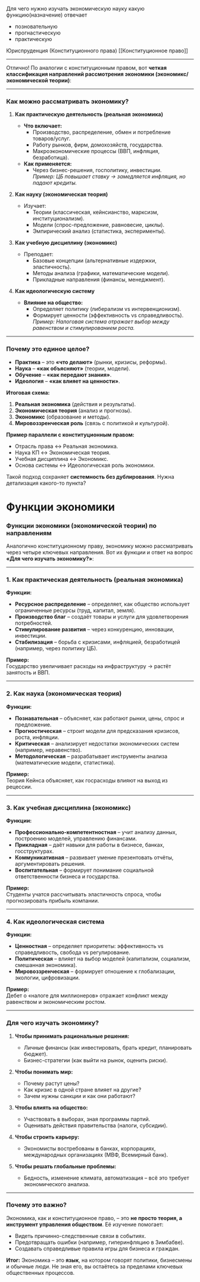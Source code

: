 Для чего нужно изучать экономическую науку какую функцию(назначение) отвечает
- позновательную 
- прогнастическую
- практическую

Юриспруденция (Конституционного права) [[Конституционное право]]

---
Отлично! По аналогии с конституционным правом, вот **четкая классификация направлений рассмотрения экономики (экономикс/экономической теории)**:

---

### **Как можно рассматривать экономику?**  
1. **Как практическую деятельность (реальная экономика)**  
   - **Что включает:**  
     - Производство, распределение, обмен и потребление товаров/услуг.  
     - Работу рынков, фирм, домохозяйств, государства.  
     - Макроэкономические процессы (ВВП, инфляция, безработица).  
   - **Как применяется:**  
     - Через бизнес-решения, госполитику, инвестиции.  
     *Пример: ЦБ повышает ставку → замедляется инфляция, но падают кредиты.*  

2. **Как науку (экономическая теория)**  
   - Изучает:  
     - Теории (классическая, кейнсианство, марксизм, институционализм).  
     - Модели (спрос-предложение, равновесие, циклы).  
     - Эмпирический анализ (статистика, эксперименты).  

3. **Как учебную дисциплину (экономикс)**  
   - Преподает:  
     - Базовые концепции (альтернативные издержки, эластичность).  
     - Методы анализа (графики, математические модели).  
     - Прикладные направления (финансы, менеджмент).  

4. **Как идеологическую систему**  
   - **Влияние на общество:**  
     - Определяет политику (либерализм vs интервенционизм).  
     - Формирует ценности (эффективность vs справедливость).  
     *Пример: Налоговая система отражает выбор между равенством и стимулированием роста.*  

---

### **Почему это единое целое?**  
- **Практика** – это **«что делают»** (рынки, кризисы, реформы).  
- **Наука** – **«как объясняют»** (теории, модели).  
- **Обучение** – **«как передают знания»**.  
- **Идеология** – **«как влияет на ценности»**.  

**Итоговая схема:**  
1. **Реальная экономика** (действия и результаты).  
2. **Экономическая теория** (анализ и прогнозы).  
3. **Экономикс** (образование и методы).  
4. **Мировоззренческая роль** (связь с политикой и культурой).  

**Пример параллели с конституционным правом:**  
- Отрасль права ↔ Реальная экономика.  
- Наука КП ↔ Экономическая теория.  
- Учебная дисциплина ↔ Экономикс.  
- Основа системы ↔ Идеологическая роль экономики.  

Такой подход сохраняет **системность без дублирования**. Нужна детализация какого-то пункта?

# Функции экономики
### **Функции экономики (экономической теории) по направлениям**  
Аналогично конституционному праву, экономику можно рассматривать через четыре ключевых направления. Вот их функции и ответ на вопрос **«Для чего изучать экономику?»**:

---

### **1. Как практическая деятельность (реальная экономика)**  
**Функции:**  
- **Ресурсное распределение** – определяет, как общество использует ограниченные ресурсы (труд, капитал, земля).  
- **Производство благ** – создаёт товары и услуги для удовлетворения потребностей.  
- **Стимулирование развития** – через конкуренцию, инновации, инвестиции.  
- **Стабилизация** – борьба с кризисами, инфляцией, безработицей (например, через политику ЦБ).  

**Пример:**  
Государство увеличивает расходы на инфраструктуру → растёт занятость и ВВП.  

---

### **2. Как наука (экономическая теория)**  
**Функции:**  
- **Познавательная** – объясняет, как работают рынки, цены, спрос и предложение.  
- **Прогностическая** – строит модели для предсказания кризисов, роста, инфляции.  
- **Критическая** – анализирует недостатки экономических систем (например, неравенство).  
- **Методологическая** – разрабатывает инструменты анализа (математические модели, статистика).  

**Пример:**  
Теория Кейнса объясняет, как госрасходы влияют на выход из рецессии.  

---

### **3. Как учебная дисциплина (экономикс)**  
**Функции:**  
- **Профессионально-компетентностная** – учит анализу данных, построению моделей, управлению финансами.  
- **Прикладная** – даёт навыки для работы в бизнесе, банках, госструктурах.  
- **Коммуникативная** – развивает умение презентовать отчёты, аргументировать решения.  
- **Воспитательная** – формирует понимание социальной ответственности бизнеса и государства.  

**Пример:**  
Студенты учатся рассчитывать эластичность спроса, чтобы прогнозировать прибыль компании.  

---

### **4. Как идеологическая система**  
**Функции:**  
- **Ценностная** – определяет приоритеты: эффективность vs справедливость, свобода vs регулирование.  
- **Политическая** – влияет на выбор моделей (капитализм, социализм, смешанная экономика).  
- **Мировоззренческая** – формирует отношение к глобализации, экологии, цифровизации.  

**Пример:**  
Дебет о «налоге для миллионеров» отражает конфликт между равенством и экономическим ростом.  

---

### **Для чего изучать экономику?**  
1. **Чтобы принимать рациональные решения:**  
   - Личные финансы (как инвестировать, брать кредит, планировать бюджет).  
   - Бизнес-стратегии (как выйти на рынок, оценить риски).  

2. **Чтобы понимать мир:**  
   - Почему растут цены?  
   - Как кризис в одной стране влияет на другие?  
   - Зачем нужны санкции и как они работают?  

3. **Чтобы влиять на общество:**  
   - Участвовать в выборах, зная программы партий.  
   - Оценивать действия правительства (налоги, субсидии).  

4. **Чтобы строить карьеру:**  
   - Экономисты востребованы в банках, корпорациях, международных организациях (МВФ, Всемирный банк).  

5. **Чтобы решать глобальные проблемы:**  
   - Бедность, изменение климата, автоматизация – всё это требует экономического анализа.  

---

### **Почему это важно?**  
Экономика, как и конституционное право, – это **не просто теория, а инструмент управления обществом**. Её изучение помогает:  
- Видеть причинно-следственные связи в событиях.  
- Предотвращать ошибки (например, гиперинфляцию в Зимбабве).  
- Создавать справедливые правила игры для бизнеса и граждан.  

**Итог:** Экономика – это **язык**, на котором говорят политики, бизнесмены и обычные люди. Не зная его, вы остаётесь за пределами ключевых общественных процессов.